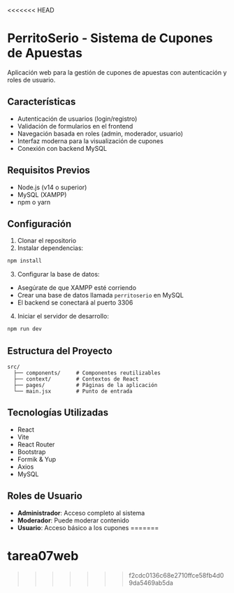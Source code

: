 <<<<<<< HEAD
# PerritoSerio - Sistema de Cupones de Apuestas

Aplicación web para la gestión de cupones de apuestas con autenticación y roles de usuario.

## Características

- Autenticación de usuarios (login/registro)
- Validación de formularios en el frontend
- Navegación basada en roles (admin, moderador, usuario)
- Interfaz moderna para la visualización de cupones
- Conexión con backend MySQL

## Requisitos Previos

- Node.js (v14 o superior)
- MySQL (XAMPP)
- npm o yarn

## Configuración

1. Clonar el repositorio
2. Instalar dependencias:
```bash
npm install
```

3. Configurar la base de datos:
- Asegúrate de que XAMPP esté corriendo
- Crear una base de datos llamada `perritoserio` en MySQL
- El backend se conectará al puerto 3306

4. Iniciar el servidor de desarrollo:
```bash
npm run dev
```

## Estructura del Proyecto

```
src/
  ├── components/     # Componentes reutilizables
  ├── context/        # Contextos de React
  ├── pages/          # Páginas de la aplicación
  └── main.jsx        # Punto de entrada
```

## Tecnologías Utilizadas

- React
- Vite
- React Router
- Bootstrap
- Formik & Yup
- Axios
- MySQL

## Roles de Usuario

- **Administrador**: Acceso completo al sistema
- **Moderador**: Puede moderar contenido
- **Usuario**: Acceso básico a los cupones 
=======
# tarea07web
>>>>>>> f2cdc0136c68e2710ffce58fb4d09da5469ab5da
